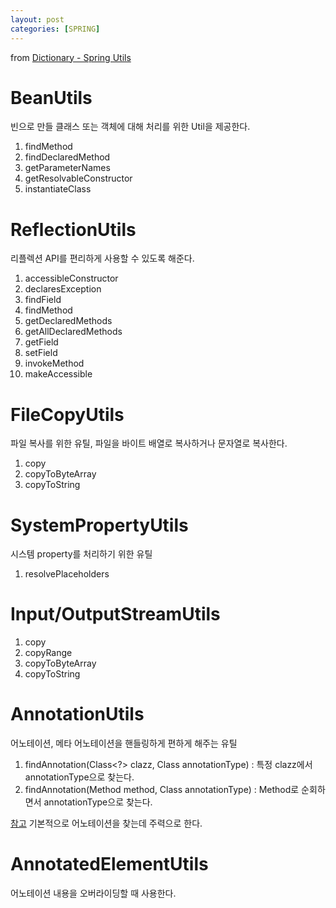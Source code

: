 ```yaml
---
layout: post
categories: [SPRING]
---
```




from [Dictionary - Spring Utils](https://github.com/newkayak12/Dictionary/blob/master/spring/07.Utils.md)




# BeanUtils
빈으로 만들 클래스 또는 객체에 대해 처리를 위한 Util을 제공한다.
1. findMethod
2. findDeclaredMethod
3. getParameterNames
4. getResolvableConstructor
5. instantiateClass

# ReflectionUtils
리플렉션 API를 편리하게 사용할 수 있도록 해준다. 
1. accessibleConstructor
2. declaresException
3. findField
4. findMethod
5. getDeclaredMethods
6. getAllDeclaredMethods
7. getField
8. setField
9. invokeMethod
10. makeAccessible

# FileCopyUtils
파일 복사를 위한 유틸, 파일을 바이트 배열로 복사하거나 문자열로 복사한다.
1. copy
2. copyToByteArray
3. copyToString

# SystemPropertyUtils
시스템 property를 처리하기 위한 유틸
1. resolvePlaceholders

# Input/OutputStreamUtils
1. copy
2. copyRange
3. copyToByteArray
4. copyToString

# AnnotationUtils
어노테이션, 메타 어노테이션을 핸들링하게 편하게 해주는 유틸
1. findAnnotation(Class<?> clazz, Class<A> annotationType) : 특정 clazz에서 annotationType으로 찾는다.
2. findAnnotation(Method method, Class<A> annotationType) : Method로 순회하면서 annotationType으로 찾는다.

[참고](https://docs.spring.io/spring-framework/docs/current/javadoc-api/org/springframework/core/annotation/AnnotationUtils.html)
기본적으로 어노테이션을 찾는데 주력으로 한다.

#  AnnotatedElementUtils
어노테이션 내용을 오버라이딩할 때 사용한다. 
